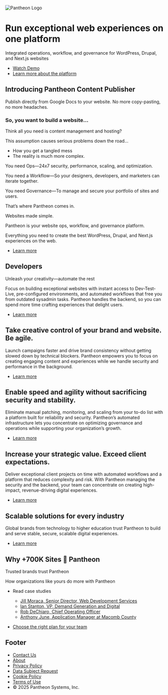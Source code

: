 ![Pantheon Logo](https://pantheon.io/)

# Run exceptional web experiences on one platform

Integrated operations, workflow, and governance for WordPress, Drupal, and Next.js websites

- [Watch Demo](#)
- [Learn more about the platform](#)

## Introducing Pantheon Content Publisher

Publish directly from Google Docs to your website. No more copy-pasting, no more headaches.

### So, you want to build a website…

Think all you need is content management and hosting?

This assumption causes serious problems down the road…

- How you get a tangled mess
- The reality is much more complex.

You need Ops—24x7 security, performance, scaling, and optimization.

You need a Workflow—So your designers, developers, and marketers can iterate together.

You need Governance—To manage and secure your portfolio of sites and users.

That’s where Pantheon comes in.

Websites made simple.

Pantheon is your website ops, workflow, and governance platform.

Everything you need to create the best WordPress, Drupal, and Next.js experiences on the web.

- [Learn more](#)

## Developers

Unleash your creativity—automate the rest

Focus on building exceptional websites with instant access to Dev-Test-Live, pre-configured environments, and automated workflows that free you from outdated sysadmin tasks. Pantheon handles the backend, so you can spend more time crafting experiences that delight users.

- [Learn more](#)

## Take creative control of your brand and website. Be agile.

Launch campaigns faster and drive brand consistency without getting slowed down by technical blockers. Pantheon empowers you to focus on creating engaging content and experiences while we handle security and performance in the background.

- [Learn more](#)

## Enable speed and agility without sacrificing security and stability.

Eliminate manual patching, monitoring, and scaling from your to-do list with a platform built for reliability and security. Pantheon’s automated infrastructure lets you concentrate on optimizing governance and operations while supporting your organization’s growth.

- [Learn more](#)

## Increase your strategic value. Exceed client expectations.

Deliver exceptional client projects on time with automated workflows and a platform that reduces complexity and risk. With Pantheon managing the security and the backend, your team can concentrate on creating high-impact, revenue-driving digital experiences.

- [Learn more](#)

## Scalable solutions for every industry

Global brands from technology to higher education trust Pantheon to build and serve stable, secure, scalable digital experiences.

- [Learn more](#)

## Why +700K Sites 🖤 Pantheon

Trusted brands trust Pantheon

How organizations like yours do more with Pantheon

- Read case studies
  - [Jill Moraca, Senior Director, Web Development Services](#)
  - [Ian Stanton, VP, Demand Generation and Digital](#)
  - [Rob DeChiaro, Chief Operating Officer](#)
  - [Anthony June, Application Manager at Macomb County](#)

- [Choose the right plan for your team](#)

## Footer

- [Contact Us](tel:1-855-927-9387)
- [About](#)
- [Privacy Policy](#)
- [Data Subject Request](#)
- [Cookie Policy](#)
- [Terms of Use](#)
- © 2025 Pantheon Systems, Inc.

